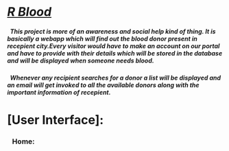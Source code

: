 # [*R Blood*](https://github.com/avikram553/Rblood)
 ##### &nbsp;&nbsp;*__This project is more of an awareness and social help kind of thing. It is basically a webapp which will find out the blood donor present in recepient city.Every visitor would have to make an account on our portal and have to provide with their details which will be stored in the database and will be displayed when someone needs blood__*.

##### &nbsp;&nbsp;*__Whenever any recipient searches for a donor a list will be displayed and an email will get invoked to all the available donors along with the important information of recepient__*.

# [User Interface]:
### &nbsp;&nbsp; Home:
